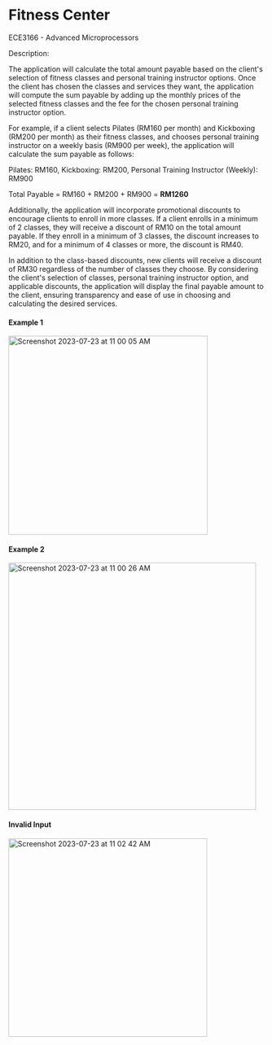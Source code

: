 # Fitness Center
ECE3166 - Advanced Microprocessors

Description: 

The application will calculate the total amount payable based on the client's selection of fitness classes and personal training instructor options. Once the client has chosen the classes and services they want, the application will compute the sum payable by adding up the monthly prices of the selected fitness classes and the fee for the chosen personal training instructor option.

For example, if a client selects Pilates (RM160 per month) and Kickboxing (RM200 per month) as their fitness classes, and chooses personal training instructor on a weekly basis (RM900 per week), the application will calculate the sum payable as follows:

Pilates: RM160, Kickboxing: RM200, Personal Training Instructor (Weekly): RM900

Total Payable = RM160 + RM200 + RM900 = **RM1260**

Additionally, the application will incorporate promotional discounts to encourage clients to enroll in more classes. If a client enrolls in a minimum of 2 classes, they will receive a discount of RM10 on the total amount payable. If they enroll in a minimum of 3 classes, the discount increases to RM20, and for a minimum of 4 classes or more, the discount is RM40.

In addition to the class-based discounts, new clients will receive a discount of RM30 regardless of the number of classes they choose.
By considering the client's selection of classes, personal training instructor option, and applicable discounts, the application will display the final payable amount to the client, ensuring transparency and ease of use in choosing and calculating the desired services.

#### Example 1
<img width="391" alt="Screenshot 2023-07-23 at 11 00 05 AM" src="https://github.com/zakizndn/Fitness_Center/assets/117178074/7ab082c9-b83f-46d3-a520-a75b01bbe5ef">

#### Example 2
<img width="486" alt="Screenshot 2023-07-23 at 11 00 26 AM" src="https://github.com/zakizndn/Fitness_Center/assets/117178074/a0888e3b-4db5-44b4-8106-25b787474a11">

#### Invalid Input
<img width="390" alt="Screenshot 2023-07-23 at 11 02 42 AM" src="https://github.com/zakizndn/Fitness_Center/assets/117178074/812d03b0-ace5-449a-bc28-5d609147cee4">
